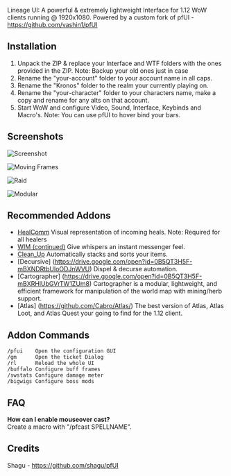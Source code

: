 Lineage UI: A powerful & extremely lightweight Interface for 1.12 WoW clients running @ 1920x1080. Powered by a custom fork of pfUI - https://github.com/vashin1/pfUI

## Installation
1. Unpack the ZIP & replace your Interface and WTF folders with the ones provided in the ZIP. Note: Backup your old ones just in case
2. Rename the "your-account" folder to your account name in all caps.
3. Rename the "Kronos" folder to the realm your currently playing on.
4. Rename the "your-character" folder to your characters name, make a copy and rename for any alts on that account.
5. Start WoW and configure Video, Sound, Interface, Keybinds and Macro's.  Note: You can use pfUI to hover bind your bars.

## Screenshots
![Screenshot](http://i.imgur.com/YieZJsk.jpg)

![Moving Frames](http://i.imgur.com/LVEsKsw.jpg)

![Raid](http://i.imgur.com/hmZ0Q4t.jpg)

![Modular](http://i.imgur.com/jcNkVYZ.jpg)

## Recommended Addons
* [HealComm](https://github.com/Aviana/HealComm/releases) Visual representation of incoming heals. Note: Required for all healers
* [WIM (continued)](https://github.com/shirsig/WIM) Give whispers an instant messenger feel.
* [Clean_Up](https://github.com/shirsig/Clean_Up) Automatically stacks and sorts your items.
* [Decursive] (https://drive.google.com/open?id=0B5QT3H5F-mBXNDRtbUloODJnWVU) Dispel & decurse automation.
* [Cartographer] (https://drive.google.com/open?id=0B5QT3H5F-mBXRHlUbGVrTW1ZUm8) Cartographer is a modular, lightweight, and efficient framework for manipulation of the world map with mining/herb support.
* [Atlas] (https://github.com/Cabro/Atlas/) The best version of Atlas, Atlas Loot, and Atlas Quest your going to find for the 1.12 client.


## Addon Commands

    /pfui    Open the configuration GUI
    /gm      Open the ticket Dialog
    /rl      Reload the whole UI
    /buffalo Configure buff frames
	/swstats Configure damage meter
	/bigwigs Configure boss mods

## FAQ

**How can I enable mouseover cast?**  
Create a macro with "/pfcast SPELLNAME".	
	
## Credits

Shagu - https://github.com/shagu/pfUI







